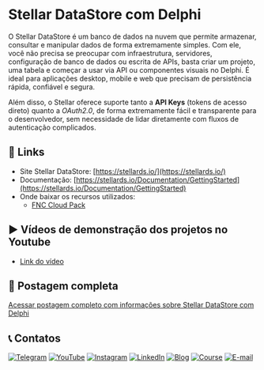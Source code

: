 # Stellar DataStore com Delphi

O Stellar DataStore é um banco de dados na nuvem que permite armazenar, consultar e manipular dados de forma extremamente simples. Com ele, você não precisa se preocupar com infraestrutura, servidores, configuração de banco de dados ou escrita de APIs, basta criar um projeto, uma tabela e começar a usar via API ou componentes visuais no Delphi. É ideal para aplicações desktop, mobile e web que precisam de persistência rápida, confiável e segura.

Além disso, o Stellar oferece suporte tanto a **API Keys** (tokens de acesso direto) quanto a *OAuth2.0*, de forma extremamente fácil e transparente para o desenvolvedor, sem necessidade de lidar diretamente com fluxos de autenticação complicados.

## 🔗 Links
- Site Stellar DataStore: [https://stellards.io/](https://stellards.io/)
- Documentação: [https://stellards.io/Documentation/GettingStarted](https://stellards.io/Documentation/GettingStarted)
- Onde baixar os recursos utilizados:
  - [FNC Cloud Pack](https://www.tmssoftware.com/site/tmsfnccloudpack.asp)

## ▶️ Vídeos de demonstração dos projetos no Youtube
- [Link do vídeo](https://www.youtube.com/@Code4Delphi)

## 📝 Postagem completa
[Acessar postagem completo com informações sobre Stellar DataStore com Delphi](https://code4delphi.com.br/blog/stellar-datastore-com-delphi/)

## 📞 Contatos
[![Telegram](https://img.shields.io/badge/Telegram-Join-blue?logo=telegram)](https://t.me/Code4Delphi)
[![YouTube](https://img.shields.io/badge/YouTube-Join-red?logo=youtube&logoColor=red)](https://www.youtube.com/@code4delphi)
[![Instagram](https://img.shields.io/badge/Intagram-Follow-red?logo=instagram&logoColor=pink)](https://www.instagram.com/code4delphi/)
[![LinkedIn](https://img.shields.io/badge/LinkedIn-Connect-blue)](https://www.linkedin.com/in/cesar-cardoso-dev)
[![Blog](https://img.shields.io/badge/Blog-Code4Delphi-F00?logo=delphi)](https://code4delphi.com.br/blog/)
[![Course](https://img.shields.io/badge/Course-Delphi-F00?logo=delphi)](https://go.hotmart.com/U81331747Y?dp=1)
[![E-mail](https://img.shields.io/badge/E--mail-Send-yellowgreen?logo=maildotru&logoColor=yellowgreen)](mailto:contato@code4delphi.com.br)

